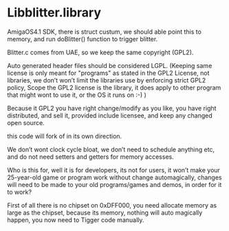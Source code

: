 # Libblitter.library

AmigaOS4.1 SDK, there is struct custum, we should able point this to memory, 
and run doBlitter() function to trigger blitter. 

Blitter.c comes from UAE, so we keep the same copyright (GPL2).

Auto generated header files should be considered LGPL. 
(Keeping same license is only meant for "programs" as stated in the GPL2 License, not libraries, we don’t won’t limit the libraries use by enforcing strict GPL2 policy,
Scope the GPL2 license is the library, it does apply to other program that might wont to use it, or the OS it runs on :-) )

Because it GPL2 you have right change/modify as you like, you have right distributed, and sell it, provided include licensee, and keep any changed open source.

this code will fork of in its own direction.

We don’t wont clock cycle bloat, we don’t need to schedule anything etc,
and do not need setters and getters for memory accesses.

Who is this for, well it is for developers, its not for users, it won’t make your 25-year-old game or
program work without change automagically, changes will need to be made to your old programs/games and demos, in order for it to work?

First of all there is no chipset on 0xDFF000, you need allocate memory as large as the chipset,
because its memory, nothing will auto magically happen, you now need to Tigger code manually.

